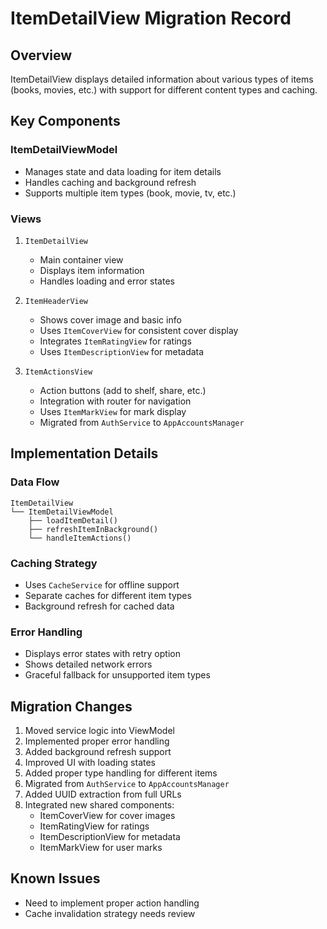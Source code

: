 # ItemDetailView Migration Record

## Overview
ItemDetailView displays detailed information about various types of items (books, movies, etc.) with support for different content types and caching.

## Key Components

### ItemDetailViewModel
- Manages state and data loading for item details
- Handles caching and background refresh
- Supports multiple item types (book, movie, tv, etc.)

### Views
1. `ItemDetailView`
   - Main container view
   - Displays item information
   - Handles loading and error states

2. `ItemHeaderView`
   - Shows cover image and basic info
   - Uses `ItemCoverView` for consistent cover display
   - Integrates `ItemRatingView` for ratings
   - Uses `ItemDescriptionView` for metadata

3. `ItemActionsView`
   - Action buttons (add to shelf, share, etc.)
   - Integration with router for navigation
   - Uses `ItemMarkView` for mark display
   - Migrated from `AuthService` to `AppAccountsManager`

## Implementation Details

### Data Flow
```
ItemDetailView
└── ItemDetailViewModel
    ├── loadItemDetail()
    ├── refreshItemInBackground()
    └── handleItemActions()
```

### Caching Strategy
- Uses `CacheService` for offline support
- Separate caches for different item types
- Background refresh for cached data

### Error Handling
- Displays error states with retry option
- Shows detailed network errors
- Graceful fallback for unsupported item types

## Migration Changes
1. Moved service logic into ViewModel
2. Implemented proper error handling
3. Added background refresh support
4. Improved UI with loading states
5. Added proper type handling for different items
6. Migrated from `AuthService` to `AppAccountsManager`
7. Added UUID extraction from full URLs
8. Integrated new shared components:
   - ItemCoverView for cover images
   - ItemRatingView for ratings
   - ItemDescriptionView for metadata
   - ItemMarkView for user marks

## Known Issues
- Need to implement proper action handling
- Cache invalidation strategy needs review 
